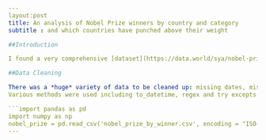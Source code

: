```yaml
---
layout:post
title: An analysis of Nobel Prize winners by country and category
subtitle : and which countries have punched above their weight

##Introduction

I found a very comprehensive [dataset](https://data.world/sya/nobel-prize-winners/workspace/file?filename=nobel_prize_by_winner.csv) from the Nobel Prize academy detailing all winners, birth, death and year of win.  In this post I will do some basic analysis on the data and I suppose further analysis could be done on whether educational systems are more important, or networks of people active at similar times

##Data Cleaning

There was a *huge* variety of data to be cleaned up: missing dates, missing countries stemming from many prizes being awarded to international organizations, archaic country names (i.e. USSR (now Belarus)) and joining first names and last names for a project which i won't display here (yet!).
Various methods were used including to_datetime, regex and try excepts to find the last stubborn strings which weren't complying.

```import pandas as pd
import numpy as np
nobel_prize = pd.read_csv('nobel_prize_by_winner.csv', encoding = "ISO-8859-1")```
---
```





